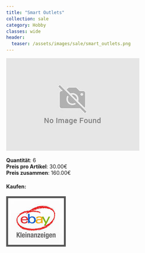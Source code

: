```yaml
---
title: "Smart Outlets"
collection: sale
category: Hobby
classes: wide
header: 
  teaser: /assets/images/sale/smart_outlets.png
---
```




<a href="">
  <img src="/assets/images/sale/smart_outlets.png" alt="Smart Outlets">
</a>

   **Quantit&#228;t**: 6  
   **Preis pro Artikel**: 30.00€  
   **Preis zusammen**: 160.00€  


#### Kaufen:
<a href="">
  <img src="/assets/images/ebay.png" alt="Ebay Kleinanzeigen" style="border: 5px solid #555">
</a>

